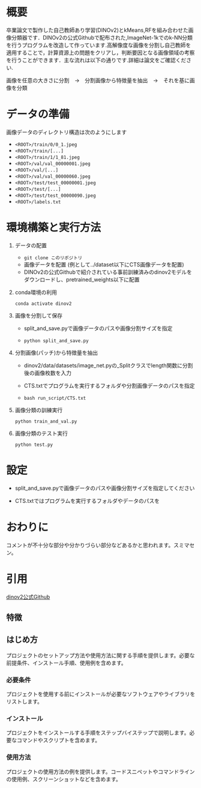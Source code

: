 # 概要

卒業論文で製作した自己教師あり学習(DINOv2)とkMeans,RFを組み合わせた画像分類器です．DINOv2の公式Githubで配布された,ImageNet-1kでのk-NN分類を行うプログラムを改造して作っています.高解像度な画像を分割し自己教師を適用することで，計算資源上の問題をクリアし，判断要因となる画像領域の考察を行うことができます．主な流れは以下の通りです.詳細は論文をご確認ください.

画像を任意の大きさに分割　→　分割画像から特徴量を抽出　→　それを基に画像を分類

# データの準備

画像データのディレクトリ構造は次のようにします

- `<ROOT>/train/0/0_1.jpeg`
- `<ROOT>/train/[...]`
- `<ROOT>/train/1/1_81.jpeg`
- `<ROOT>/val/val_00000001.jpeg`
- `<ROOT>/val/[...]`
- `<ROOT>/val/val_00000060.jpeg`
- `<ROOT>/test/test_00000001.jpeg`
- `<ROOT>/test/[...]`
- `<ROOT>/test/test_00000090.jpeg`
- `<ROOT>/labels.txt`

# 環境構築と実行方法

1. データの配置
    - `git clone このリポジトリ`
    - 画像データを配置 (例として../dataset以下にCTS画像データを配置)
    - DINOv2の公式Githubで紹介されている事前訓練済みのdinov2モデルをダウンロードし、pretrained_weights以下に配置

2. conda環境の利用

    `conda activate dinov2`

3. 画像を分割して保存

    - split_and_save.pyで画像データのパスや画像分割サイズを指定
    
    - `python split_and_save.py`

4. 分割画像(パッチ)から特徴量を抽出

    - dinov2/data/datasets/image_net.pyの_Splitクラスでlength関数に分割後の画像枚数を入力
      
    - CTS.txtでプログラムを実行するフォルダや分割画像データのパスを指定

    - `bash run_script/CTS.txt `


6. 画像分類の訓練実行

    `python train_and_val.py`

7. 画像分類のテスト実行

    `python test.py`

# 設定

- split_and_save.pyで画像データのパスや画像分割サイズを指定してください

- CTS.txtではプログラムを実行するフォルダやデータのパスを



# おわりに

コメントが不十分な部分や分かりづらい部分などあるかと思われます。スミマセン。

# 引用

[dinov2公式Github](https://github.com/facebookresearch/dinov2)


## 特徴


## はじめ方

プロジェクトのセットアップ方法や使用方法に関する手順を提供します。必要な前提条件、インストール手順、使用例を含めます。

### 必要条件

プロジェクトを使用する前にインストールが必要なソフトウェアやライブラリをリストします。

### インストール

プロジェクトをインストールする手順をステップバイステップで説明します。必要なコマンドやスクリプトを含めます。

### 使用方法

プロジェクトの使用方法の例を提供します。コードスニペットやコマンドラインの使用例、スクリーンショットなどを含めます。



